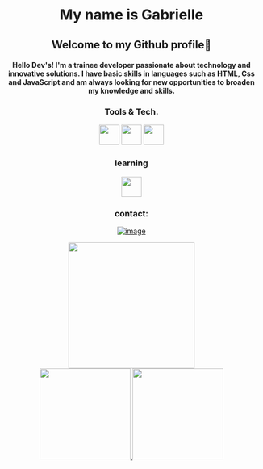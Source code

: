 <h1 align="center"> My name is Gabrielle </h1>

<h2 align="center"> Welcome to my Github profile🐸 </h2>


<h4 align="center"> Hello Dev's! I'm a trainee developer passionate about technology and innovative solutions. I have basic skills in languages such as HTML, Css and JavaScript and am always looking for new opportunities to broaden my knowledge and skills. </h4>


<h3 align="center"> Tools &amp; Tech. </h3>           

<p align="center">
<img src="https://cdn.jsdelivr.net/gh/devicons/devicon/icons/html5/html5-original.svg" width="40" height="40"/> <img src="https://cdn.jsdelivr.net/gh/devicons/devicon/icons/css3/css3-original.svg" width="40" height="40"/> <img src="https://cdn.jsdelivr.net/gh/devicons/devicon/icons/javascript/javascript-original.svg" width="40" height="40"/></p>


<h3 align="center"> learning </h3>

<p align="center"> <img src="https://cdn.jsdelivr.net/gh/devicons/devicon/icons/git/git-original.svg" width="40" height="40"/> </p>

<h3 align="center">contact:</h3>

<div align="center">
  
 [![image](https://img.shields.io/badge/LinkedIn-0077B5?style=for-the-badge&logo=linkedin&logoColor=white&link=https://www.linkedin.com/in/gabrielle-t-773932135/)](https://www.linkedin.com/in/gabrielle-t-773932135/)
 
 
 <img src="https://user-images.githubusercontent.com/82898190/221376710-eba07802-bbde-4f3b-ab7b-bb979c97750e.png" width="250" height="250"/>
<div>
<a href="https://github.com/gabrielletasilva">
<img height="180em" src="https://github-readme-stats.vercel.app/api/top-langs/?username=gabrielletasilva&layout=compact&langs_count=7&theme=dracula"/>
<img height="180em" src="https://github-readme-stats.vercel.app/api?username=gabrielletasilva&show_icons=true&theme=dracula&include_all_commits=true&count_private=true"/>
</div>

 </div>
